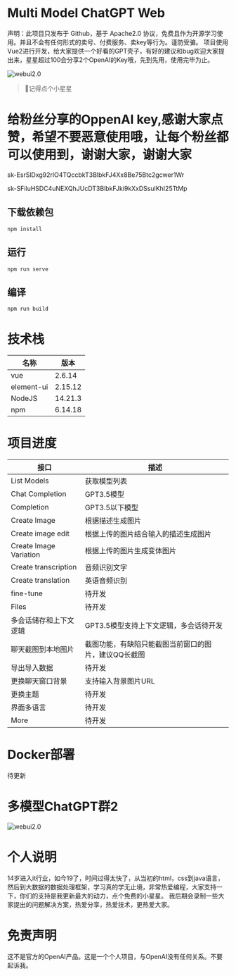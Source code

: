 # Multi Model ChatGPT Web
声明：此项目只发布于 Github，基于 Apache2.0 协议，免费且作为开源学习使用。并且不会有任何形式的卖号、付费服务、卖key等行为。谨防受骗。
项目使用Vue2进行开发，给大家提供一个好看的GPT壳子，有好的建议和bug欢迎大家提出来，星星超过100会分享2个OpenAI的Key哦，先到先用，使用完毕为止。

![webui2.0](https://i.328888.xyz/2023/03/17/KqEuH.jpeg)

> 🤭记得点个小星星

# 给粉丝分享的OppenAI key,感谢大家点赞，希望不要恶意使用哦，让每个粉丝都可以使用到，谢谢大家，谢谢大家

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

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


## 下载依赖包
```
npm install
```

## 运行
```
npm run serve
```

## 编译
```
npm run build
```

# 技术栈

|  名称   | 版本  |
|  ----  | ----  |
| vue  | 2.6.14 |
| element-ui  | 2.15.12 |
| NodeJS  | 14.21.3 |
| npm  | 6.14.18 |

# 项目进度

|  接口   | 描述  |
|  ----  | ----  |
| List Models  | 获取模型列表 |
| Chat Completion  | GPT3.5模型 |
| Completion  | GPT3.5以下模型 |
| Create Image  | 根据描述生成图片 |
| Create image edit  | 根据上传的图片结合输入的描述生成图片 |
| Create Image Variation  | 根据上传的图片生成变体图片 |
| Create transcription  | 音频识别文字 |
| Create translation    | 英语音频识别 |
| fine-tune    | 待开发 |
| Files    | 待开发 |
| 多会话储存和上下文逻辑    | GPT3.5模型支持上下文逻辑，多会话待开发 |
| 聊天截图到本地图片    | 截图功能，有缺陷只能截图当前窗口的图片，建议QQ长截图 |
| 导出导入数据   | 待开发 |
| 更换聊天窗口背景    | 支持输入背景图片URL |
| 更换主题    | 待开发 |
| 界面多语言    | 待开发 |
| More    | 待开发 |

# Docker部署
待更新

# 多模型ChatGPT群2
![webui2.0](https://i.328888.xyz/2023/03/16/KsC3b.jpeg)


# 个人说明
14岁进入it行业，如今19了，时间过得太快了，从当初的html，css到java语言，然后到大数据的数据处理框架，学习真的学无止境，非常热爱编程，大家支持一下，你们的支持是我更新最大的动力，点个免费的小星星。
我后期会录制一些大家提出的问题解决方案，热爱分享，热爱技术，更热爱大家。


# 免责声明
这不是官方的OpenAI产品。这是一个个人项目，与OpenAI没有任何关系。不要起诉我。